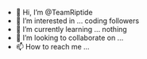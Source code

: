 - 👋 Hi, I’m @TeamRiptide
- 👀 I’m interested in ... coding followers
- 🌱 I’m currently learning ... nothing
- 💞️ I’m looking to collaborate on ...
- 📫 How to reach me ...

<!---
TeamRiptide/TeamRiptide is a ✨ special ✨ repository because its `README.md` (this file) appears on your GitHub profile.
You can click the Preview link to take a look at your changes.
--->
